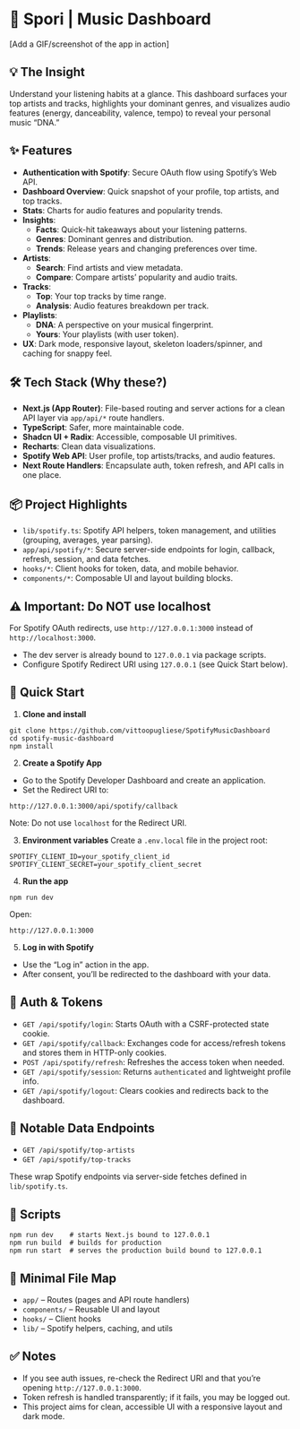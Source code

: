 # 🎵 Spori | Music Dashboard

[Add a GIF/screenshot of the app in action]

## 💡 The Insight

Understand your listening habits at a glance. This dashboard surfaces your top artists and tracks, highlights your dominant genres, and visualizes audio features (energy, danceability, valence, tempo) to reveal your personal music “DNA.”

## ✨ Features

- **Authentication with Spotify**: Secure OAuth flow using Spotify’s Web API.
- **Dashboard Overview**: Quick snapshot of your profile, top artists, and top tracks.
- **Stats**: Charts for audio features and popularity trends.
- **Insights**:
  - **Facts**: Quick-hit takeaways about your listening patterns.
  - **Genres**: Dominant genres and distribution.
  - **Trends**: Release years and changing preferences over time.
- **Artists**:
  - **Search**: Find artists and view metadata.
  - **Compare**: Compare artists’ popularity and audio traits.
- **Tracks**:
  - **Top**: Your top tracks by time range.
  - **Analysis**: Audio features breakdown per track.
- **Playlists**:
  - **DNA**: A perspective on your musical fingerprint.
  - **Yours**: Your playlists (with user token).
- **UX**: Dark mode, responsive layout, skeleton loaders/spinner, and caching for snappy feel.

## 🛠 Tech Stack (Why these?)

- **Next.js (App Router)**: File-based routing and server actions for a clean API layer via `app/api/*` route handlers.
- **TypeScript**: Safer, more maintainable code.
- **Shadcn UI + Radix**: Accessible, composable UI primitives.
- **Recharts**: Clean data visualizations.
- **Spotify Web API**: User profile, top artists/tracks, and audio features.
- **Next Route Handlers**: Encapsulate auth, token refresh, and API calls in one place.

## 📦 Project Highlights

- `lib/spotify.ts`: Spotify API helpers, token management, and utilities (grouping, averages, year parsing).
- `app/api/spotify/*`: Secure server-side endpoints for login, callback, refresh, session, and data fetches.
- `hooks/*`: Client hooks for token, data, and mobile behavior.
- `components/*`: Composable UI and layout building blocks.

## ⚠️ Important: Do NOT use localhost

For Spotify OAuth redirects, use `http://127.0.0.1:3000` instead of `http://localhost:3000`.

- The dev server is already bound to `127.0.0.1` via package scripts.
- Configure Spotify Redirect URI using `127.0.0.1` (see Quick Start below).

## 🚀 Quick Start

1) **Clone and install**
```
git clone https://github.com/vittoopugliese/SpotifyMusicDashboard
cd spotify-music-dashboard
npm install
```

2) **Create a Spotify App**
- Go to the Spotify Developer Dashboard and create an application.
- Set the Redirect URI to:
```
http://127.0.0.1:3000/api/spotify/callback
```
Note: Do not use `localhost` for the Redirect URI.

3) **Environment variables**
Create a `.env.local` file in the project root:
```
SPOTIFY_CLIENT_ID=your_spotify_client_id
SPOTIFY_CLIENT_SECRET=your_spotify_client_secret
```

4) **Run the app**
```
npm run dev
```
Open:
```
http://127.0.0.1:3000
```

5) **Log in with Spotify**
- Use the “Log in” action in the app.
- After consent, you’ll be redirected to the dashboard with your data.

## 🔐 Auth & Tokens

- `GET /api/spotify/login`: Starts OAuth with a CSRF-protected state cookie.
- `GET /api/spotify/callback`: Exchanges code for access/refresh tokens and stores them in HTTP-only cookies.
- `POST /api/spotify/refresh`: Refreshes the access token when needed.
- `GET /api/spotify/session`: Returns `authenticated` and lightweight profile info.
- `GET /api/spotify/logout`: Clears cookies and redirects back to the dashboard.

## 🧭 Notable Data Endpoints

- `GET /api/spotify/top-artists`
- `GET /api/spotify/top-tracks`

These wrap Spotify endpoints via server-side fetches defined in `lib/spotify.ts`.

## 🧪 Scripts

```
npm run dev    # starts Next.js bound to 127.0.0.1
npm run build  # builds for production
npm run start  # serves the production build bound to 127.0.0.1
```

## 📁 Minimal File Map

- `app/` – Routes (pages and API route handlers)
- `components/` – Reusable UI and layout
- `hooks/` – Client hooks
- `lib/` – Spotify helpers, caching, and utils

## ✅ Notes

- If you see auth issues, re-check the Redirect URI and that you’re opening `http://127.0.0.1:3000`.
- Token refresh is handled transparently; if it fails, you may be logged out.
- This project aims for clean, accessible UI with a responsive layout and dark mode.